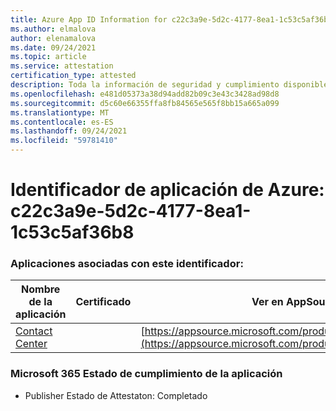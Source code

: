 ```yaml
---
title: Azure App ID Information for c22c3a9e-5d2c-4177-8ea1-1c53c5af36b8
ms.author: elmalova
author: elenamalova
ms.date: 09/24/2021
ms.topic: article
ms.service: attestation
certification_type: attested
description: Toda la información de seguridad y cumplimiento disponible para c22c3a9e-5d2c-4177-8ea1-1c53c5af36b8.
ms.openlocfilehash: e481d05373a38d94add82b09c3e43c3428ad98d8
ms.sourcegitcommit: d5c60e66355ffa8fb84565e565f8bb15a665a099
ms.translationtype: MT
ms.contentlocale: es-ES
ms.lasthandoff: 09/24/2021
ms.locfileid: "59781410"
---
```

# <a name="azure-app-id-c22c3a9e-5d2c-4177-8ea1-1c53c5af36b8"></a>Identificador de aplicación de Azure: c22c3a9e-5d2c-4177-8ea1-1c53c5af36b8


### <a name="apps-associated-with-this-id"></a>Aplicaciones asociadas con este identificador:
| **Nombre de la aplicación** | **Certificado** | **Ver en AppSource** |
|--------------|---------------|-----------------------|
| [Contact Center](https://docs.microsoft.com/microsoft-365-app-certification/forward/WA200001428) |  | [https://appsource.microsoft.com/product/office/WA200001428](https://appsource.microsoft.com/product/office/WA200001428) |

### <a name="microsoft-365-app-compliance-status"></a>Microsoft 365 Estado de cumplimiento de la aplicación
- Publisher Estado de Attestaton: Completado
